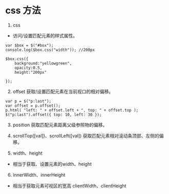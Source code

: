# css 方法


1. css   
- 访问/设置匹配元素的样式属性。

```
var $box = $("#box");
console.log($box.css("width")); //200px

$box.css({
    background:"yellowgreen",
    opacity:0.5,
    height:"200px"

});
```


2. offset
获取/设置匹配元素在当前视口的相对偏移。

```
var p = $("p:last");
var offset = p.offset();
p.html( "left: " + offset.left + ", top: " + offset.top );
$("p:last").offset({ top: 10, left: 30 });
```

3. position
获取匹配元素距离父级参照物的偏移。
 
4. scrollTop([val])、scrollLeft([val])
获取匹配元素相对滚动条顶部、左侧的偏移。

5. width、height 
- 相当于获取、设置元素的width、height

6. innerWidth、innerHeight
- 相当于获取元素可视区的宽高 clientWidth、clientHeight





